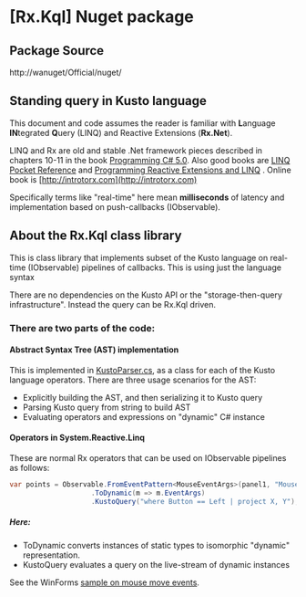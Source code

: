# [Rx.Kql] Nuget package

## Package Source
http://wanuget/Official/nuget/ 

## Standing query in Kusto language

This document and code assumes the reader is familiar with **L**anguage **IN**tegrated **Q**uery (LINQ) and Reactive Extensions (**Rx.Net**). 

LINQ and Rx are old and stable .Net framework pieces described in chapters 10-11 in the book  [Programming C# 5.0](http://shop.oreilly.com/product/0636920024064.do). Also good books are [LINQ Pocket Reference](http://shop.oreilly.com/product/9780596519254.do) and [Programming Reactive Extensions and LINQ](http://www.apress.com/us/book/9781430237471) . Online book is [http://introtorx.com](http://introtorx.com)

Specifically terms like "real-time" here mean **milliseconds** of latency and implementation based on push-callbacks (IObservable). 


## About the Rx.Kql class library

This is class library that implements subset of the Kusto language on real-time (IObservable) pipelines of callbacks. This is using just the language syntax 

There are no dependencies on the Kusto API or the "storage-then-query infrastructure". Instead the query can be Rx.Kql driven.

### There are two parts of the code:
#### Abstract Syntax Tree (AST) implementation 
This is implemented in [KustoParser.cs](KustoParser.cs), as a class for each of the Kusto language operators. There are three usage scenarios for the AST:
- Explicitly building the AST, and then serializing it to Kusto query
- Parsing Kusto query from string to build AST
- Evaluating operators and expressions on "dynamic" C# instance

#### Operators in System.Reactive.Linq
These are normal Rx operators that can be used on IObservable pipelines as follows:

```csharp
var points = Observable.FromEventPattern<MouseEventArgs>(panel1, "MouseMove")
                    .ToDynamic(m => m.EventArgs)
                    .KustoQuery("where Button == Left | project X, Y");
```

##### Here:
- ToDynamic converts instances of static types to isomorphic "dynamic" representation. 
- KustoQuery evaluates a query on the live-stream of dynamic instances

See the WinForms [sample on mouse move events](\src\Samples\Rx.Kql.MouseMove\Readme.md).
